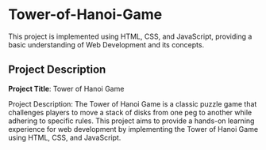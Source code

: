 # Tower-of-Hanoi-Game
This project is implemented using HTML, CSS, and JavaScript, providing a basic understanding of Web Development and its concepts.

## Project Description
**Project Title**: Tower of Hanoi Game

Project Description:
The Tower of Hanoi Game is a classic puzzle game that challenges players to move a stack of disks from one peg to another while adhering to specific rules. This project aims to provide a hands-on learning experience for web development by implementing the Tower of Hanoi Game using HTML, CSS, and JavaScript.
